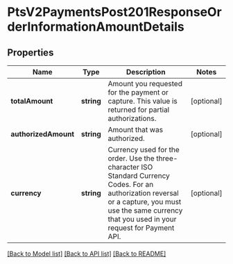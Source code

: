# PtsV2PaymentsPost201ResponseOrderInformationAmountDetails

## Properties
Name | Type | Description | Notes
------------ | ------------- | ------------- | -------------
**totalAmount** | **string** | Amount you requested for the payment or capture.  This value is returned for partial authorizations. | [optional] 
**authorizedAmount** | **string** | Amount that was authorized. | [optional] 
**currency** | **string** | Currency used for the order. Use the three-character ISO Standard Currency Codes.  For an authorization reversal or a capture, you must use the same currency that you used in your request for Payment API. | [optional] 

[[Back to Model list]](../README.md#documentation-for-models) [[Back to API list]](../README.md#documentation-for-api-endpoints) [[Back to README]](../README.md)


